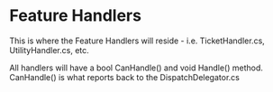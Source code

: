 # Feature Handlers

<p>This is where the Feature Handlers will reside - i.e. TicketHandler.cs, UtilityHandler.cs, etc.</p>
<p>All handlers will have a bool CanHandle() and void Handle() method. CanHandle() is what reports back to the DispatchDelegator.cs</p>
